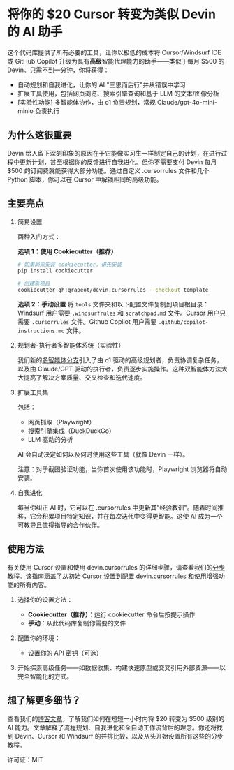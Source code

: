 # 将你的 $20 Cursor 转变为类似 Devin 的 AI 助手

这个代码库提供了所有必要的工具，让你以极低的成本将 Cursor/Windsurf IDE 或 GitHub Copilot 升级为具有**高级**智能代理能力的助手——类似于每月 $500 的 Devin。只需不到一分钟，你将获得：

* 自动规划和自我进化，让你的 AI "三思而后行"并从错误中学习
* 扩展工具使用，包括网页浏览、搜索引擎查询和基于 LLM 的文本/图像分析
* [实验性功能] 多智能体协作，由 o1 负责规划，常规 Claude/gpt-4o-mini-minio 负责执行

## 为什么这很重要

Devin 给人留下深刻印象的原因在于它能像实习生一样制定自己的计划，在进行过程中更新计划，甚至根据你的反馈进行自我进化。但你不需要支付 Devin 每月 $500 的订阅费就能获得大部分功能。通过自定义 .cursorrules 文件和几个 Python 脚本，你可以在 Cursor 中解锁相同的高级功能。

## 主要亮点

1. 简易设置
   
   两种入门方式：

   **选项 1：使用 Cookiecutter（推荐）**
   ```bash
   # 如果尚未安装 cookiecutter，请先安装
   pip install cookiecutter

   # 创建新项目
   cookiecutter gh:grapeot/devin.cursorrules --checkout template
   ```

   **选项 2：手动设置**
   将 `tools` 文件夹和以下配置文件复制到项目根目录：Windsurf 用户需要 `.windsurfrules` 和 `scratchpad.md` 文件。Cursor 用户只需要 `.cursorrules` 文件。Github Copilot 用户需要 `.github/copilot-instructions.md` 文件。

2. 规划者-执行者多智能体系统（实验性）

   我们新的[多智能体分支](https://github.com/grapeot/devin.cursorrules/tree/multi-agent)引入了由 o1 驱动的高级规划者，负责协调复杂任务，以及由 Claude/GPT 驱动的执行者，负责逐步实施操作。这种双智能体方法大大提高了解决方案质量、交叉检查和迭代速度。

3. 扩展工具集

   包括：
   
   * 网页抓取（Playwright）
   * 搜索引擎集成（DuckDuckGo）
   * LLM 驱动的分析

   AI 会自动决定如何以及何时使用这些工具（就像 Devin 一样）。

   注意：对于截图验证功能，当你首次使用该功能时，Playwright 浏览器将自动安装。

4. 自我进化

   每当你纠正 AI 时，它可以在 .cursorrules 中更新其"经验教训"。随着时间推移，它会积累项目特定知识，并在每次迭代中变得更智能。这使 AI 成为一个可教导且值得指导的合作伙伴。
	
## 使用方法

有关使用 Cursor 设置和使用 devin.cursorrules 的详细步骤，请查看我们的[分步教程](step_by_step_tutorial.md)。该指南涵盖了从初始 Cursor 设置到配置 devin.cursorrules 和使用增强功能的所有内容。

1. 选择你的设置方法：
   - **Cookiecutter（推荐）**：运行 cookiecutter 命令后按提示操作
   - **手动**：从此代码库复制你需要的文件

2. 配置你的环境：
   - 设置你的 API 密钥（可选）

3. 开始探索高级任务——如数据收集、构建快速原型或交叉引用外部资源——以完全智能化的方式。

## 想了解更多细节？

查看我们的[博客文章](https://yage.ai/cursor-to-devin-en.html)，了解我们如何在短短一小时内将 $20 转变为 $500 级别的 AI 能力。文章解释了流程规划、自我进化和全自动工作流背后的理念。你还将找到 Devin、Cursor 和 Windsurf 的并排比较，以及从头开始设置所有这些的分步教程。

许可证：MIT